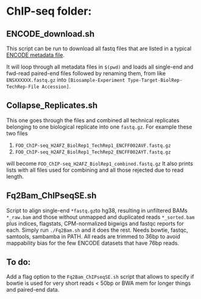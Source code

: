 # ChIP-seq folder:

## ENCODE_download.sh
This script can be run to download all fastq files that are listed in a typical [ENCODE metadata file](https://www.encodeproject.org/metadata/type=Experiment&assay_term_name=ChIP-seq&replicates.library.biosample.donor.organism.scientific_name=Homo+sapiens&biosample_term_name=Karpas-422/metadata.tsv).

It will loop through all metadata files in `$(pwd)` and loads all single-end and fwd-read paired-end files followed by renaming them,
from like `ENSXXXXXX.fastq.gz` into `[Biosample-Experiment Type-Target-BiolRep-TechRep-File Accession]`.


## Collapse_Replicates.sh
This one goes through the files and combined all technical replicates belonging to one biological replicate into one `fastq.gz`.
For example these two files 

1. `FOO_ChIP-seq_H2AFZ_BiolRep1_TechRep1_ENCFF002AVF.fastq.gz`
2. `FOO_ChIP-seq_H2AFZ_BiolRep1_TechRep2_ENCFF002AYT.fastq.gz`

will become
`FOO_ChIP-seq_H2AFZ_BiolRep1_combined.fastq.gz`
It also prints lists with all files used for combining and all those rejected due to read length.

## Fq2Bam_ChIPseqSE.sh
Script to align single-end `*fastq.gz`to hg38, resulting in unfiltered BAMs `*_raw.bam` and those without unmapped and duplicated reads `*_sorted.bam` plus indices, flagstats, CPM-normalized bigwigs and fastqc reports for each. Simply run `./Fq2Bam.sh` and it does the rest. Needs bowtie, fastqc, samtools, sambamba in PATH. All reads are trimmed to 36bp to avoid mappability bias for the few ENCODE datasets that have 76bp reads.

## To do:
Add a flag option to the `Fq2Bam_ChIPseqSE.sh` script that allows to specify if bowtie is used for very short reads < 50bp or BWA mem for longer things and paired-end data.
